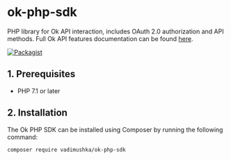 # ok-php-sdk

PHP library for Ok API interaction, includes OAuth 2.0 authorization and API methods. Full Ok API features documentation can be found [here](https://apiok.ru/).

[![Packagist](https://img.shields.io/packagist/v/vkcom/vk-php-sdk.svg)](https://packagist.org/packages/vkcom/vk-php-sdk)

## 1. Prerequisites

* PHP 7.1 or later

## 2. Installation

The Ok PHP SDK can be installed using Composer by running the following command:

```sh
composer require vadimushka/ok-php-sdk
```
